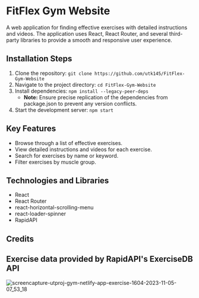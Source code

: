 
# FitFlex Gym Website

A web application for finding effective exercises with detailed instructions and videos. The application uses React, React Router, and several third-party libraries to provide a smooth and responsive user experience.



## Installation Steps

1. Clone the repository: `git clone https://github.com/utk145/FitFlex-Gym-Website`
2. Navigate to the project directory: `cd FitFlex-Gym-Website`
3. Install dependencies: `npm install --legacy-peer-deps`
   - **Note:** Ensure precise replication of the dependencies from package.json to prevent any version conflicts.
4. Start the development server: `npm start`

## Key Features

- Browse through a list of effective exercises.
- View detailed instructions and videos for each exercise.
- Search for exercises by name or keyword.
- Filter exercises by muscle group.

## Technologies and Libraries

- React
- React Router
- react-horizontal-scrolling-menu
- react-loader-spinner
- RapidAPI

## Credits

Exercise data provided by RapidAPI's ExerciseDB API
---


![screencapture-utproj-gym-netlify-app-exercise-1604-2023-11-05-07_53_18](https://github.com/utk145/FitFlex-Gym-Website/assets/122993091/da391b69-fbd4-497b-b10e-4c23257ed19a)


